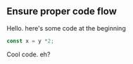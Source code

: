 ## Ensure proper code flow

Hello. here's some code at the beginning

```js
const x = y *2;
```

Cool code. eh?

